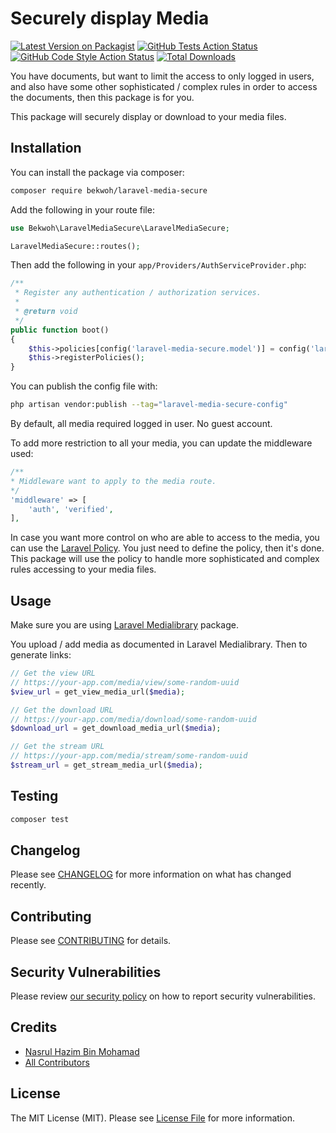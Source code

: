 # Securely display Media

[![Latest Version on Packagist](https://img.shields.io/packagist/v/bekwoh/laravel-media-secure.svg?style=flat-square)](https://packagist.org/packages/bekwoh/laravel-media-secure)
[![GitHub Tests Action Status](https://img.shields.io/github/workflow/status/bekwoh/laravel-media-secure/run-tests?label=tests)](https://github.com/bekwoh/laravel-media-secure/actions?query=workflow%3Arun-tests+branch%3Amain)
[![GitHub Code Style Action Status](https://img.shields.io/github/workflow/status/bekwoh/laravel-media-secure/Fix%20PHP%20code%20style%20issues?label=code%20style)](https://github.com/bekwoh/laravel-media-secure/actions?query=workflow%3A"Fix+PHP+code+style+issues"+branch%3Amain)
[![Total Downloads](https://img.shields.io/packagist/dt/bekwoh/laravel-media-secure.svg?style=flat-square)](https://packagist.org/packages/bekwoh/laravel-media-secure)

You have documents, but want to limit the access to only logged in users, and also have some other sophisticated / complex rules in order to access the documents, then this package is for you.

This package will securely display or download to your media files.

## Installation

You can install the package via composer:

```bash
composer require bekwoh/laravel-media-secure
```

Add the following in your route file:

```php
use Bekwoh\LaravelMediaSecure\LaravelMediaSecure;

LaravelMediaSecure::routes();
```

Then add the following in your `app/Providers/AuthServiceProvider.php`:

```php
/**
 * Register any authentication / authorization services.
 *
 * @return void
 */
public function boot()
{
    $this->policies[config('laravel-media-secure.model')] = config('laravel-media-secure.policy');
    $this->registerPolicies();
}
```

You can publish the config file with:

```bash
php artisan vendor:publish --tag="laravel-media-secure-config"
```

By default, all media required logged in user. No guest account.

To add more restriction to all your media, you can update the middleware used:

```php
/**
* Middleware want to apply to the media route.
*/
'middleware' => [
    'auth', 'verified',
],
```

In case you want more control on who are able to access to the media, you can use the [Laravel Policy](https://laravel.com/docs/9.x/authorization#creating-policies). You just need to define the policy, then it's done. This package will use the policy to handle more sophisticated and complex rules accessing to your media files.

## Usage

Make sure you are using [Laravel Medialibrary](https://spatie.be/docs/laravel-medialibrary/v10/introduction) package.

You upload / add media as documented in Laravel Medialibrary. Then to generate links:

```php
// Get the view URL
// https://your-app.com/media/view/some-random-uuid
$view_url = get_view_media_url($media);

// Get the download URL
// https://your-app.com/media/download/some-random-uuid
$download_url = get_download_media_url($media);

// Get the stream URL
// https://your-app.com/media/stream/some-random-uuid
$stream_url = get_stream_media_url($media);
```

## Testing

```bash
composer test
```

## Changelog

Please see [CHANGELOG](CHANGELOG.md) for more information on what has changed recently.

## Contributing

Please see [CONTRIBUTING](CONTRIBUTING.md) for details.

## Security Vulnerabilities

Please review [our security policy](../../security/policy) on how to report security vulnerabilities.

## Credits

-   [Nasrul Hazim Bin Mohamad](https://github.com/nasrulhazim)
-   [All Contributors](../../contributors)

## License

The MIT License (MIT). Please see [License File](LICENSE.md) for more information.
